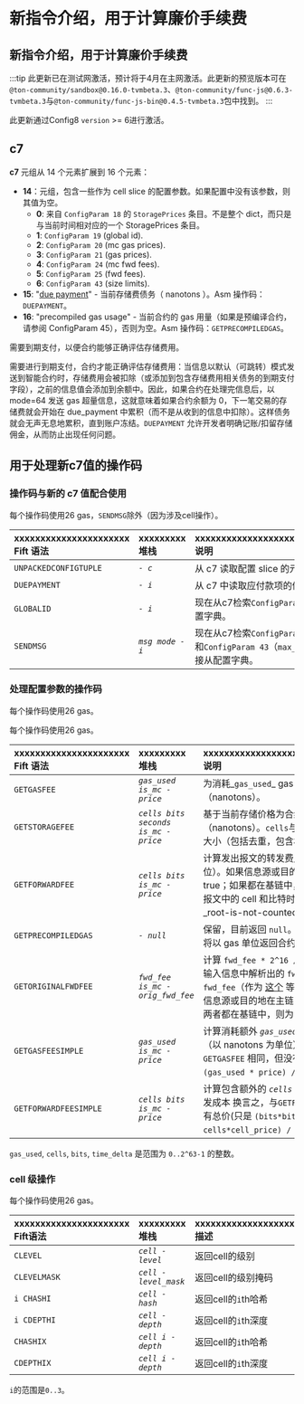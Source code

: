 # 新指令介绍，用于计算廉价手续费

## 新指令介绍，用于计算廉价手续费

:::tip
此更新已在测试网激活，预计将于4月在主网激活。此更新的预览版本可在`@ton-community/sandbox@0.16.0-tvmbeta.3`、`@ton-community/func-js@0.6.3-tvmbeta.3`与`@ton-community/func-js-bin@0.4.5-tvmbeta.3`包中找到。
:::

此更新通过Config8 `version` >= 6进行激活。

## c7

**c7** 元组从 14 个元素扩展到 16 个元素：

- **14**：元组，包含一些作为 cell  slice 的配置参数。如果配置中没有该参数，则其值为空。
  - **0**: 来自 `ConfigParam 18` 的 `StoragePrices` 条目。不是整个 dict，而只是与当前时间相对应的一个 StoragePrices 条目。
  - **1**: `ConfigParam 19` (global id).
  - **2**: `ConfigParam 20` (mc gas prices).
  - **3**: `ConfigParam 21` (gas prices).
  - **4**: `ConfigParam 24` (mc fwd fees).
  - **5**: `ConfigParam 25` (fwd fees).
  - **6**: `ConfigParam 43` (size limits).
- **15**: "[due payment](https://github.com/ton-blockchain/ton/blob/8a9ff339927b22b72819c5125428b70c406da631/crypto/block/block.tlb#L237)" - 当前存储费债务（ nanotons  ）。Asm 操作码：`DUEPAYMENT`。
- **16**: "precompiled gas usage" - 当前合约的 gas 用量（如果是预编译合约，请参阅 ConfigParam 45），否则为空。Asm 操作码：`GETPRECOMPILEDGAS`。

需要到期支付，以便合约能够正确评估存储费用。

需要进行到期支付，合约才能正确评估存储费用：当信息以默认（可跳转）模式发送到智能合约时，存储费用会被扣除（或添加到包含存储费用相关债务的到期支付字段），之前的信息值会添加到余额中。因此，如果合约在处理完信息后，以 mode=64 发送 gas 超量信息，这就意味着如果合约余额为 0，下一笔交易的存储费就会开始在 due_payment 中累积（而不是从收到的信息中扣除）。这样债务就会无声无息地累积，直到账户冻结。`DUEPAYMENT` 允许开发者明确记账/扣留存储佣金，从而防止出现任何问题。

## 用于处理新c7值的操作码

### 操作码与新的 c7 值配合使用

每个操作码使用26 gas，`SENDMSG`除外（因为涉及cell操作）。

| xxxxxxxxxxxxxxxxxxxxxx<br/>Fift 语法 | xxxxxxxxx<br/>堆栈 | xxxxxxxxxxxxxxxxxxxxxxxxxxxxxxxxxxxxx <br/>说明                                  |
| :--------------------------------- | :--------------- | :----------------------------------------------------------------------------- |
| `UNPACKEDCONFIGTUPLE`              | *`- c`*          | 从 c7 读取配置 slice 的元组                                                            |
| `DUEPAYMENT`                       | *`- i`*          | 从 c7 中读取应付款项的值                                                                 |
| `GLOBALID`                         | *`- i`*          | 现在从c7检索`ConfigParam 19`，而不是直接从配置字典。                                            |
| `SENDMSG`                          | *`msg mode - i`* | 现在从c7检索`ConfigParam 24/25`（消息价格）和`ConfigParam 43`（`max_msg_cells`），而不是直接从配置字典。 |

### 处理配置参数的操作码

每个操作码使用26 gas。

每个操作码使用26 gas。

| xxxxxxxxxxxxxxxxxxxxxx<br/>Fift 语法 | xxxxxxxxx<br/>堆栈                     | xxxxxxxxxxxxxxxxxxxxxxxxxxxxxxxxxxxxx<br/>说明                                                                                                                                                                                                                                          |
| :--------------------------------- | :----------------------------------- | :------------------------------------------------------------------------------------------------------------------------------------------------------------------------------------------------------------------------------------------------------------------------------------ |
| `GETGASFEE`                        | *`gas_used is_mc - price`*           | 为消耗_`gas_used`_ gas 的交易计算计算成本（nanotons）。                                                                                                                                                                                                    |
| `GETSTORAGEFEE`                    | *`cells bits seconds is_mc - price`* | 基于当前存储价格为合约计算存储费用（nanotons）。`cells`与`bits`是 [`AccountState`](https://github.com/ton-blockchain/ton/blob/8a9ff339927b22b72819c5125428b70c406da631/crypto/block/block.tlb#L247) 的大小（包括去重，包含根cell）。                                                                                      |
| `GETFORWARDFEE`                    | *`cells bits is_mc - price`*         | 计算发出报文的转发费用（以 nanotons  为单位）。如果信息源或目的地都在主链中，*`is_mc`* 为 true；如果都在基链中，则为 false。注意，计算报文中的 cell 和比特时应考虑重复数据删除和_root-is-not-counted_规则。                                                                                                         |
| `GETPRECOMPILEDGAS`                | *`- null`*                           | 保留，目前返回 `null`。如果该合约是 *预编译* ，将以 gas 单位返回合约执行成本。                                                                                                                                                                                                                                       |
| `GETORIGINALFWDFEE`                | *`fwd_fee is_mc - orig_fwd_fee`*     | 计算 `fwd_fee * 2^16 / first_frac`。可用于从输入信息中解析出的 `fwd_fee` 中获取信息的原始 `fwd_fee`（作为 [这个](https://github.com/ton-blockchain/token-contract/blob/21e7844fa6dbed34e0f4c70eb5f0824409640a30/ft/jetton-wallet.fc#L224C17-L224C46) 等硬编码值的替代）。如果信息源或目的地在主链中，*`is_mc`*  为 true；如果两者都在基链中，则为 false。 |
| `GETGASFEESIMPLE`                  | *`gas_used is_mc - price`*           | 计算消耗额外 *`gas_used`* 的交易的额外计算成本（以 nanotons  为单位）。换句话说，与 `GETGASFEE` 相同，但没有统一价格（就是 `(gas_used * price) / 2^16`）。                                                                                                                                                                        |
| `GETFORWARDFEESIMPLE`              | *`cells bits is_mc - price`*         | 计算包含额外的 *`cells`* 和 *`bits`* 的消息的额外转发成本 换言之，与`GETFORWARDFEEE` 相同，但没有总价(只是 `(bits*bit_price + cells*cell_price) / 2^16`)。                                                                                                                                           |

`gas_used`, `cells`, `bits`, `time_delta` 是范围为 `0..2^63-1` 的整数。

### cell 级操作

每个操作码使用26 gas。

| xxxxxxxxxxxxxxxxxxxxxx<br/>Fift语法 | xxxxxxxxx<br/>堆栈      | xxxxxxxxxxxxxxxxxxxxxxxxxxxxxxxxxxxxx<br/>描述 |
| :-------------------------------- | :-------------------- | :------------------------------------------- |
| `CLEVEL`                          | *`cell - level`*      | 返回cell的级别                                    |
| `CLEVELMASK`                      | *`cell - level_mask`* | 返回cell的级别掩码                                  |
| `i CHASHI`                        | *`cell - hash`*       | 返回cell的`i`th哈希                               |
| `i CDEPTHI`                       | *`cell - depth`*      | 返回cell的`i`th深度                               |
| `CHASHIX`                         | *`cell i - depth`*    | 返回cell的`i`th哈希                               |
| `CDEPTHIX`                        | *`cell i - depth`*    | 返回cell的`i`th深度                               |

`i`的范围是`0..3`。
